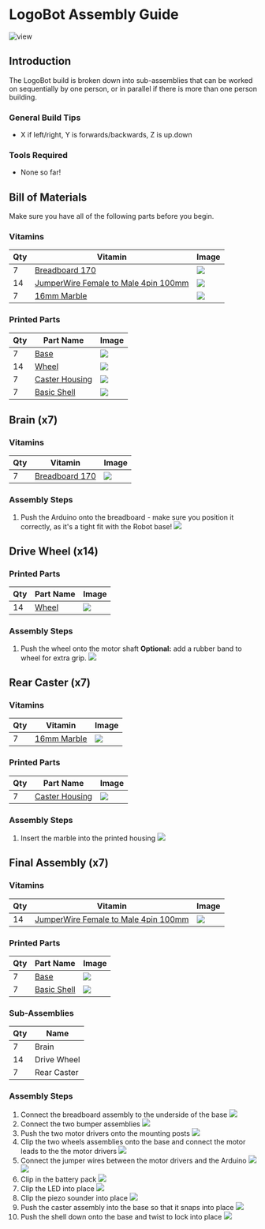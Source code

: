 # LogoBot Assembly Guide

![view](../images/LogoBot_view.png)

## Introduction

The LogoBot build is broken down into sub-assemblies that can be worked on sequentially by one person, or in parallel if there is more than one person building.

### General Build Tips

* X if left/right, Y is forwards/backwards, Z is up.down

### Tools Required

* None so far!

## Bill of Materials

Make sure you have all of the following parts before you begin.

### Vitamins

Qty | Vitamin | Image
--- | --- | ---
7 | [Breadboard 170]() | ![](../vitamins/images/Breadboard170_view.png) | 
14 | [JumperWire Female to Male 4pin 100mm]() | ![](../vitamins/images/JumperWireFemaletoMale4pin100mm_view.png) | 
7 | [16mm Marble]() | ![](../vitamins/images/16mmMarble_view.png) | 

### Printed Parts

Qty | Part Name | Image
--- | --- | ---
7 | [Base](../printedparts/stl/Base.stl) | ![](../printedparts/images/Base_view.png) | 
14 | [Wheel](../printedparts/stl/Wheel.stl) | ![](../printedparts/images/Wheel_view.png) | 
7 | [Caster Housing](../printedparts/stl/CasterHousing.stl) | ![](../printedparts/images/CasterHousing_view.png) | 
7 | [Basic Shell](../printedparts/stl/BasicShell.stl) | ![](../printedparts/images/BasicShell_view.png) | 


## Brain (x7)

### Vitamins

Qty | Vitamin | Image
--- | --- | ---
7 | [Breadboard 170]() | ![](../vitamins/images/Breadboard170_view.png) | 

### Assembly Steps

1. Push the Arduino onto the breadboard - make sure you position it correctly,                  as it's a tight fit with the Robot base!
![](../assemblies/images/Brain_step1_view.png)


## Drive Wheel (x14)

### Printed Parts

Qty | Part Name | Image
--- | --- | ---
14 | [Wheel](../printedparts/stl/Wheel.stl) | ![](../printedparts/images/Wheel_view.png) | 

### Assembly Steps

1. Push the wheel onto the motor shaft 
**Optional:** add a rubber band to wheel for extra grip.
![](../assemblies/images/DriveWheel_step1_view.png)


## Rear Caster (x7)

### Vitamins

Qty | Vitamin | Image
--- | --- | ---
7 | [16mm Marble]() | ![](../vitamins/images/16mmMarble_view.png) | 

### Printed Parts

Qty | Part Name | Image
--- | --- | ---
7 | [Caster Housing](../printedparts/stl/CasterHousing.stl) | ![](../printedparts/images/CasterHousing_view.png) | 

### Assembly Steps

1. Insert the marble into the printed housing
![](../assemblies/images/RearCaster_step1_view.png)


## Final Assembly (x7)

### Vitamins

Qty | Vitamin | Image
--- | --- | ---
14 | [JumperWire Female to Male 4pin 100mm]() | ![](../vitamins/images/JumperWireFemaletoMale4pin100mm_view.png) | 

### Printed Parts

Qty | Part Name | Image
--- | --- | ---
7 | [Base](../printedparts/stl/Base.stl) | ![](../printedparts/images/Base_view.png) | 
7 | [Basic Shell](../printedparts/stl/BasicShell.stl) | ![](../printedparts/images/BasicShell_view.png) | 

### Sub-Assemblies

Qty | Name 
--- | --- 
7 | Brain
14 | Drive Wheel
7 | Rear Caster

### Assembly Steps

1. Connect the breadboard assembly to the underside of the base
![](../assemblies/images/FinalAssembly_step1_view.png)
2. Connect the two bumper assemblies
![](../assemblies/images/FinalAssembly_step2_view.png)
3. Push the two motor drivers onto the mounting posts
![](../assemblies/images/FinalAssembly_step3_view.png)
4. Clip the two wheels assemblies onto the base and                     connect the motor leads to the the motor drivers
![](../assemblies/images/FinalAssembly_step4_view.png)
5. Connect the jumper wires between the motor drivers and the Arduino
![](../assemblies/images/FinalAssembly_step5_view.png)
![](../assemblies/images/FinalAssembly_step5_plan.png)
6. Clip in the battery pack
![](../assemblies/images/FinalAssembly_step6_view.png)
7. Clip the LED into place
![](../assemblies/images/FinalAssembly_step7_view.png)
8. Clip the piezo sounder into place
![](../assemblies/images/FinalAssembly_step8_view.png)
9. Push the caster assembly into the base so that it snaps into place
![](../assemblies/images/FinalAssembly_step9_view.png)
10. Push the shell down onto the base and twist to lock into place
![](../assemblies/images/FinalAssembly_step10_view.png)



